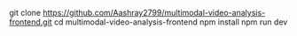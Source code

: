 git clone https://github.com/Aashray2799/multimodal-video-analysis-frontend.git
cd multimodal-video-analysis-frontend
npm install
npm run dev
